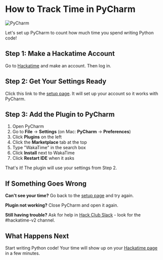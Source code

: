 # How to Track Time in PyCharm

![PyCharm](/images/editor-icons/pycharm-128.png)

Let's set up PyCharm to count how much time you spend writing Python code!

## Step 1: Make a Hackatime Account

Go to [Hackatime](https://hackatime.hackclub.com) and make an account. Then log in.

## Step 2: Get Your Settings Ready

Click this link to the [setup page](https://hackatime.hackclub.com/my/wakatime_setup). It will set up your account so it works with PyCharm.

## Step 3: Add the Plugin to PyCharm

1. Open PyCharm
2. Go to **File** → **Settings** (on Mac: **PyCharm** → **Preferences**)
3. Click **Plugins** on the left
4. Click the **Marketplace** tab at the top
5. Type "WakaTime" in the search box
6. Click **Install** next to WakaTime
7. Click **Restart IDE** when it asks

That's it! The plugin will use your settings from Step 2.

## If Something Goes Wrong

**Can't see your time?** Go back to the [setup page](https://hackatime.hackclub.com/my/wakatime_setup) and try again.

**Plugin not working?** Close PyCharm and open it again.

**Still having trouble?** Ask for help in [Hack Club Slack](https://hackclub.slack.com) - look for the #hackatime-v2 channel.

## What Happens Next

Start writing Python code! Your time will show up on your [Hackatime page](https://hackatime.hackclub.com) in a few minutes.
